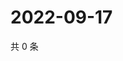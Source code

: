 # 2022-09-17

共 0 条

<!-- BEGIN WEIBO -->
<!-- 最后更新时间 Sat Sep 17 2022 07:18:27 GMT+0800 (China Standard Time) -->

<!-- END WEIBO -->
